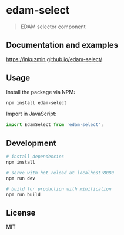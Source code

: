 # edam-select

> EDAM selector component

## Documentation and examples
https://inkuzmin.github.io/edam-select/

## Usage
Install the package via NPM:
```bash
npm install edam-select
```

Import in JavaScript:
```javascript
import EdamSelect from 'edam-select';
```

## Development

```bash
# install dependencies
npm install

# serve with hot reload at localhost:8080
npm run dev

# build for production with minification
npm run build
```

## License
MIT
